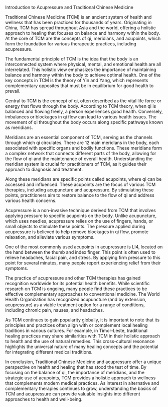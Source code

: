 Introduction to Acupressure and Traditional Chinese Medicine

Traditional Chinese Medicine (TCM) is an ancient system of health and wellness that has been practiced for thousands of years. Originating in China, TCM has spread throughout Asia and the world, offering a holistic approach to healing that focuses on balance and harmony within the body. At the core of TCM are the concepts of qi, meridians, and acupoints, which form the foundation for various therapeutic practices, including acupressure.

The fundamental principle of TCM is the idea that the body is an interconnected system where physical, mental, and emotional health are all interrelated. This holistic view emphasizes the importance of maintaining balance and harmony within the body to achieve optimal health. One of the key concepts in TCM is the theory of Yin and Yang, which represents complementary opposites that must be in equilibrium for good health to prevail.

Central to TCM is the concept of qi, often described as the vital life force or energy that flows through the body. According to TCM theory, when qi is balanced and flowing freely, a person experiences good health. Conversely, imbalances or blockages in qi flow can lead to various health issues. The movement of qi throughout the body occurs along specific pathways known as meridians.

Meridians are an essential component of TCM, serving as the channels through which qi circulates. There are 12 main meridians in the body, each associated with specific organs and bodily functions. These meridians form a complex network that connects different parts of the body, allowing for the flow of qi and the maintenance of overall health. Understanding the meridian system is crucial for practitioners of TCM, as it guides their approach to diagnosis and treatment.

Along these meridians are specific points called acupoints, where qi can be accessed and influenced. These acupoints are the focus of various TCM therapies, including acupuncture and acupressure. By stimulating these points, practitioners aim to restore balance to the flow of qi and address various health concerns.

Acupressure is a non-invasive technique derived from TCM that involves applying pressure to specific acupoints on the body. Unlike acupuncture, which uses needles, acupressure relies on the use of fingers, hands, or small objects to stimulate these points. The pressure applied during acupressure is believed to help remove blockages in qi flow, promote relaxation, and alleviate various symptoms.

One of the most commonly used acupoints in acupressure is LI4, located on the hand between the thumb and index finger. This point is often used to relieve headaches, facial pain, and stress. By applying firm pressure to this point for several minutes, many people report experiencing relief from their symptoms.

The practice of acupressure and other TCM therapies has gained recognition worldwide for its potential health benefits. While scientific research on TCM is ongoing, many people find these practices to be effective complementary approaches to conventional medicine. The World Health Organization has recognized acupuncture (and by extension, acupressure) as a viable treatment option for a range of conditions, including chronic pain, nausea, and headaches.

As TCM continues to gain popularity globally, it is important to note that its principles and practices often align with or complement local healing traditions in various cultures. For example, in Timor-Leste, traditional healing practices may share similarities with TCM in their holistic approach to health and the use of natural remedies. This cross-cultural resonance highlights the universal nature of many healing concepts and the potential for integrating different medical traditions.

In conclusion, Traditional Chinese Medicine and acupressure offer a unique perspective on health and healing that has stood the test of time. By focusing on the balance of qi, the importance of meridians, and the strategic use of acupoints, TCM provides a holistic approach to wellness that complements modern medical practices. As interest in alternative and complementary therapies continues to grow, understanding the basics of TCM and acupressure can provide valuable insights into different approaches to health and well-being.